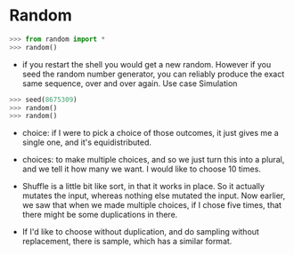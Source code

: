 # Random

```python
>>> from random import *
>>> random()
```
+ if you restart the shell you would get a new random. However if you  seed the random number generator, you can reliably produce the exact same sequence, over and over again. Use case Simulation
```python
>>> seed(8675309)
>>> random()
>>> random()
```
+ choice: if I were to pick a choice of those outcomes, it just gives me a single one, and it's equidistributed.

+ choices: to make multiple choices, and so we just turn this into a plural, and we tell it how many we want. I would like to choose 10 times.

+ Shuffle is a little bit like sort, in that it works in place. So it actually mutates the input, whereas nothing else mutated the input. Now earlier, we saw that when we made multiple choices, if I chose five times, that there might be some duplications in there.

+ If I'd like to choose without duplication, and do sampling without replacement, there is sample, which has a similar format.
